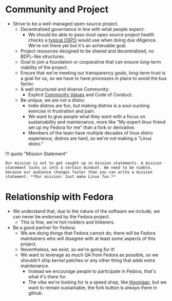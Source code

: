 # Community and Project

- Strive to be a well-managed open-source project.
    - Decentralized governance in line with what people expect:
        - We should be able to pass most open source project health checks a [typical OSPO](https://todogroup.org/guides/#ospo-guides) would use when doing due diligence. We're not there yet but it's an achievable goal.
    - Project resources designed to be shared and decentralized, no BDFL-like structures.
    - Goal to join a foundation or cooperative that can ensure long-term viability of the project.
    - Ensure that we're meeting our transparency goals, long-term trust is a goal for us, so we have to have processes in place to avoid the bus factor.
  - A well structured and diverse Community:
    - Explicit [Community Values](https://ublue.it/values/) and Code of Conduct.
  - Be unique, we are not a distro:
    - Indie distros are fun, but making distros is a soul-sucking exercise in frustration and pain.
    - We want to give people what they want with a focus on sustainability and maintenance, more like "My expert linux friend set up my Fedora for me" than a fork or derivative.
    - Members of the team have multiple decades of linux distro experience, distros are hard, so we're not making a "Linux distro."

!!! quote "Mission Statement"

    Our mission is not to get caught up in mission statements. A mission statement locks us into a certain mindset. We need to be nimble, because our audience changes faster than you can write a mission statement. **Our mission: Just make Linux fun.**

# Relationship with Fedora

- We understand that, due to the nature of the software we include, we can never be endorsed by the Fedora project.
    - This is fine, we're hot-rodders and tinkerers.
- Be a good partner for Fedora:
    - We are doing things that Fedora cannot do; there will be Fedora maintainers who will disagree with at least some aspects of this project.
    - Nevertheless, we exist, so we're going for it!
    - We want to leverage as much QA from Fedora as possible, so we shouldn't ship kernel patches or any other thing that adds extra maintenance.
        - Instead we encourage people to participate in Fedora, that's what it's there for.
        - The vibe we're looking for is a speed shop, like [Hoonigan](https://www.hoonigan.com/), but we want to remain sustainable, the fork button is always there in github.
